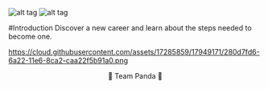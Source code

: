 ![alt tag](https://cloud.githubusercontent.com/assets/17285859/17949171/280d7fd6-6a22-11e6-8ca2-caa22f5b91a0.png)    ![alt tag](https://cloud.githubusercontent.com/assets/17285859/17949069/bcda5efa-6a21-11e6-98ea-ea218101f7e4.png)


#Introduction
Discover a new career and learn about the steps needed to become one. 

https://cloud.githubusercontent.com/assets/17285859/17949171/280d7fd6-6a22-11e6-8ca2-caa22f5b91a0.png

<p align="center"> 🐼 Team Panda 🐼</p>
